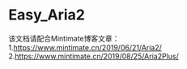 # Easy_Aria2
该文档请配合Mintimate博客文章：
1.https://www.mintimate.cn/2019/06/21/Aria2/
2.https://www.mintimate.cn/2019/08/25/Aria2Plus/
